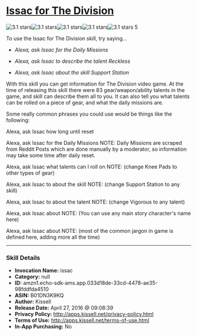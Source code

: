 # [Issac for The Division](http://alexa.amazon.com/#skills/amzn1.echo-sdk-ams.app.033d18de-33cd-4478-ae35-98fddfda4510)
![3.1 stars](../../images/ic_star_black_18dp_1x.png)![3.1 stars](../../images/ic_star_black_18dp_1x.png)![3.1 stars](../../images/ic_star_black_18dp_1x.png)![3.1 stars](../../images/ic_star_half_black_18dp_1x.png)![3.1 stars](../../images/ic_star_border_black_18dp_1x.png) 5

To use the Issac for The Division skill, try saying...

* *Alexa, ask Issac for the Daily Missions*

* *Alexa, ask Issac to describe the talent Reckless*

* *Alexa, ask Issac about the skill Support Station*

With this skill you can get information for The Division video game.  At the time of releasing this skill there were 83 gear/weapon/ability talents in the game, and skill can describe them all to you.  It can also tell you what talents can be rolled on a piece of gear, and what the daily missions are.

Some really common phrases you could use would be things like the following:

Alexa, ask Issac how long until reset

Alexa, ask Issac for the Daily Missions
   NOTE: Daily Missions are scraped from Reddit Posts which are done manually by a moderator, so information may take some time after daily reset.

Alexa, ask Issac what talents can I roll on <Knee Pads> 
   NOTE: (change Knee Pads to other types of gear)

Alexa, ask Issac to about the skill <Support Station>
   NOTE: (change Support Station to any skill)

Alexa, ask Issac to about the talent <Vigorous>
   NOTE: (change Vigorous to any talent)

Alexa, ask Issac about <Jessica Kandel>
   NOTE: (You can use any main story character's name here)

Alexa, ask Issac about <Cleaners>
   NOTE: (most of the common jargon in game is defined here, adding more all the time)

***

### Skill Details

* **Invocation Name:** issac
* **Category:** null
* **ID:** amzn1.echo-sdk-ams.app.033d18de-33cd-4478-ae35-98fddfda4510
* **ASIN:** B01DN3K9KQ
* **Author:** Kissell
* **Release Date:** April 27, 2016 @ 09:08:39
* **Privacy Policy:** http://apps.kissell.net/privacy-policy.html
* **Terms of Use:** http://apps.kissell.net/terms-of-use.html
* **In-App Purchasing:** No
